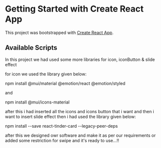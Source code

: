 # Getting Started with Create React App

This project was bootstrapped with [Create React App](https://github.com/facebook/create-react-app).

## Available Scripts
In this project we had used some more libraries
for icon, iconButton & slide effect 

for icon we used the library given below:

npm install @mui/material @emotion/react @emotion/styled

and 

npm install  @mui/icons-material

after this i had inserted all the icons and icons button that i want
and then i want to insert slide effect then i had used the library given below:

npm install --save react-tinder-card --legacy-peer-deps

after this we designed owr software and make it as per our requirements
or added some restriction for swipe and it's ready to use...!!